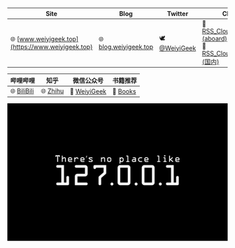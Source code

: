 
| **Site**| **Blog**                             | **Twitter**                              | **Channel**                            | **Telegram**                             | 
|-----| ------------------------------------ | ---------------------------------------- | -------------------------------------- | ---------------------------------------- | 
|🌐 [www.weiyigeek.top](https://www.weiyigeek.top)| 🌐 [blog.weiyigeek.top](https://blog.weiyigeek.top) | 🕊 [@WeiyiGeek](https://twitter.com/weiyigeek) | 📣 [RSS_CloudSecOpsDev (aboard)](https://t.me/s/rss_secdevops) <br> 📣 [RSS_CloudSecOpsDev (国内)](https://tg.weiyigeek.top) | ☎️ [WeiyiGeek](https://telegram.me/weiyigeek) | 


| **哔哩哔哩** | **知乎** | **微信公众号** | **书籍推荐**  |
|---|---|---|---------------------------------------- |
|🌐 [BiliBili](https://space.bilibili.com/385802642) | 🌐 [Zhihu](https://www.zhihu.com/people/weiyiSec) | 📣 [WeiyiGeek](WeiyiGeek) | 📘 [Books](https://blog.weiyigeek.top/books/) |

![img](./img/bg.png)
